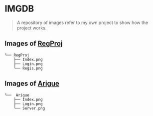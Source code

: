 # IMGDB
> A repository of images refer to my own project to show how the project works.

## Images of [RegProj][1]
```
└── RegProj
    ├── Index.png
    ├── Login.png
    └── Regis.png
```
## Images of [Arigue][2]
```
└──  Arigue
	├── Index.png
	├── Login.png
	└── Server.png
```



  [1]: https://github.com/Keleir/RegProj
  [2]: https://github.com/Keleir/Arigue
  
  
 

